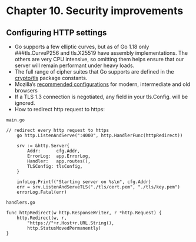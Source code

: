 # Chapter 10. Security improvements

## Configuring HTTP settings

- Go supports a few elliptic curves, but as of Go 1.18 only ###tls.CurveP256 and tls.X25519 have assembly implementations. The others are very CPU intensive, so omitting them helps ensure that our server will remain performant under heavy loads.
- The full range of cipher suites that Go supports are defined in the [crypto/tls](https://pkg.go.dev/crypto/tls#pkg-constants) package constants.
- Mozilla’s [recommended configurations](https://wiki.mozilla.org/Security/Server_Side_TLS) for modern, intermediate and old browsers
- If a TLS 1.3 connection is negotiated, any field in your tls.Config. will be ignored.
- How to redirect http request to https:

```
main.go

// redirect every http request to https
	go http.ListenAndServe(":4000", http.HandlerFunc(httpRedirect))

	srv := &http.Server{
		Addr:      cfg.Addr,
		ErrorLog:  app.ErrorLog,
		Handler:   app.routes(),
		TLSConfig: tlsConfig,
	}

	infoLog.Printf("Starting server on %s\n", cfg.Addr)
	err = srv.ListenAndServeTLS("./tls/cert.pem", "./tls/key.pem")
	errorLog.Fatal(err)

handlers.go

func httpRedirect(w http.ResponseWriter, r *http.Request) {
	http.Redirect(w, r,
		"https://"+r.Host+r.URL.String(),
		http.StatusMovedPermanently)
}

```

  
  